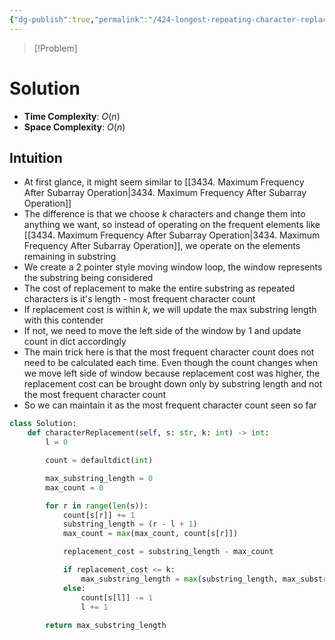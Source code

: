 ```yaml
---
{"dg-publish":true,"permalink":"/424-longest-repeating-character-replacement/","tags":["string","twoPointer","greedy"]}
---
```


>[!Problem]
>

# Solution
- **Time Complexity**: $O(n)$
- **Space Complexity**: $O(n)$
## Intuition
- At first glance, it might seem similar to [[3434. Maximum Frequency After Subarray Operation\|3434. Maximum Frequency After Subarray Operation]]
- The difference is that we choose $k$ characters and change them into anything we want, so instead of operating on the frequent elements like [[3434. Maximum Frequency After Subarray Operation\|3434. Maximum Frequency After Subarray Operation]], we operate on the elements remaining in substring
- We create a 2 pointer style moving window loop, the window represents the substring being considered
- The cost of replacement to make the entire substring as repeated characters is it's length - most frequent character count
- If replacement cost is within $k$, we will update the max substring length with this contender
- If not, we need to move the left side of the window by 1 and update count in dict accordingly
- The main trick here is that the most frequent character count does not need to be calculated each time. Even though the count changes when we move left side of window because replacement cost was higher, the replacement cost can be brought down only by substring length and not the most frequent character count
- So we can maintain it as the most frequent character count seen so far
```python
class Solution:
    def characterReplacement(self, s: str, k: int) -> int:
        l = 0

        count = defaultdict(int)

        max_substring_length = 0
        max_count = 0

        for r in range(len(s)):
            count[s[r]] += 1
            substring_length = (r - l + 1)
            max_count = max(max_count, count[s[r]])

            replacement_cost = substring_length - max_count

            if replacement_cost <= k:
                max_substring_length = max(substring_length, max_substring_length)
            else:
                count[s[l]] -= 1
                l += 1
        
        return max_substring_length
```